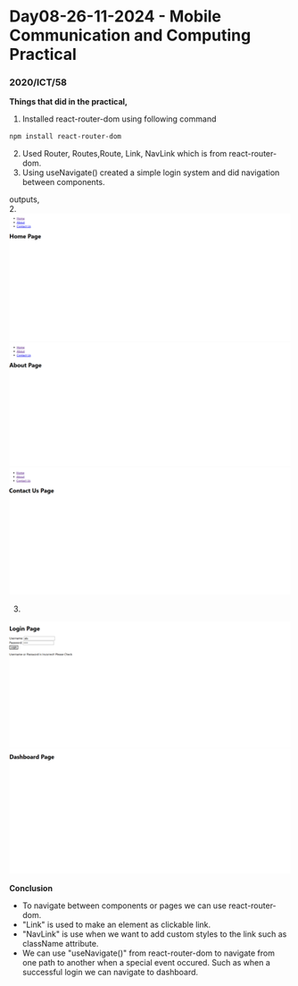 # Day08-26-11-2024 - Mobile Communication and Computing Practical  
### 2020/ICT/58

**Things that did in the practical,**
1. Installed react-router-dom using following command
```bash
npm install react-router-dom
```
2. Used Router, Routes,Route, Link, NavLink which is from react-router-dom.
3. Using useNavigate() created a simple login system and did navigation between components.

outputs,  
2.  
![output 01](./output/output01.png)
![output 02](./output/output02.png)
![output 03](./output/output03.png)

3.  
![output 04](./output/output04.png)
![output 05](./output/output05.png)


**Conclusion**
- To navigate between components or pages we can use react-router-dom.  
- "Link" is used to make an element as clickable link.  
- "NavLink" is use when we want to add custom styles to the link such as className attribute.  
- We can use "useNavigate()" from react-router-dom to navigate from one path to another when a special event occured. Such as when a successful login we can navigate to dashboard.